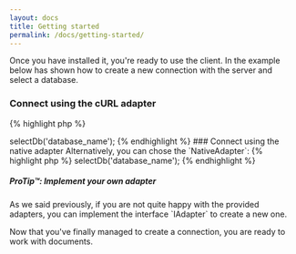 ```yaml
---
layout: docs
title: Getting started
permalink: /docs/getting-started/
---
```


Once you have installed it, you're ready to use the client. In the example below has shown how to create a new 
connection with the server and select a database.

### Connect using the cURL adapter

{% highlight php %}
<?php

use EoC\Couch;
use EoC\Adapter;

$couch = new Couch(new Adapter\CurlAdapter('127.0.0.1:5984', 'username','password'));

$couch->selectDb('database_name');
{% endhighlight %}

### Connect using the native adapter

Alternatively, you can chose the `NativeAdapter`:

{% highlight php %}
<?php

use EoC\Couch;
use EoC\Adapter;

$couch = new Couch(new Adapter\NativeAdapter('127.0.0.1:5984', 'username', 'password'));

$couch->selectDb('database_name');
{% endhighlight %}

<div class="note">
  <h5>ProTip™: Implement your own adapter</h5>
  <p>
    As we said previously, if you are not quite happy with the provided adapters, you can implement the interface `IAdapter` 
    to create a new one.
  </p>
</div>

Now that you've finally managed to create a connection, you are ready to work with documents.